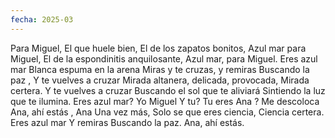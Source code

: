 ```yaml
---
fecha: 2025-03
---
```

Para Miguel,
El que huele bien,
El de los zapatos bonitos,
Azul mar para Miguel,
El de la espondinitis anquilosante,
Azul mar, para Miguel.
Eres azul mar
Blanca espuma en la arena
Miras y te cruzas,
y remiras
Buscando la paz , 
Y te vuelves a cruzar
Mirada altanera, delicada, provocada, 
Mirada certera.
Y te vuelves a cruzar
Buscando el sol que te aliviará 
Sintiendo la luz que te ilumina.
Eres azul mar?
Yo Miguel
Y tu?
Tu eres Ana ? 
Me descoloca 
Ana, ahí estás , Ana 
Una vez más,
Solo se que eres ciencia,
Ciencia certera.
Eres azul mar
Y remiras
Buscando la paz.
Ana, ahí estás.